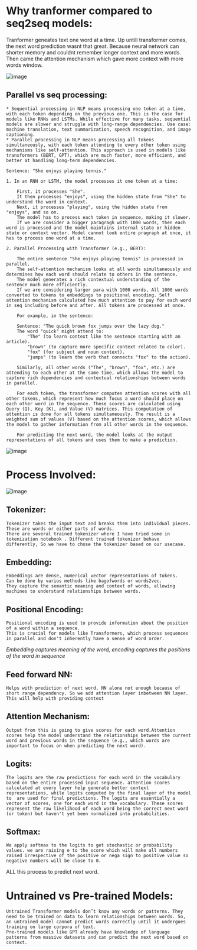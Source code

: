 # Why tranformer compared to seq2seq models:

Tranformer geneates text one word at a time. 
Up untill transformer comes, the next word prediction wasnt that great. 
Because neural network can shorter memory and couldnt remember longer context and more words. 
Then came the attention mechanism which gave more context with more words window.

![image](https://github.com/user-attachments/assets/83b06464-6ba3-41e2-979b-c4a6ff85d652)

## Parallel vs seq processing:

    * Sequential processing in NLP means processing one token at a time, with each token depending on the previous one. This is the case for models like RNNs and LSTMs. While effective for many tasks, sequential models are slower and struggle with long-range dependencies. Use case: machine translation, text summarization, speech recognition, and image captioning.
    * Parallel processing in NLP means processing all tokens simultaneously, with each token attending to every other token using mechanisms like self-attention. This approach is used in models like transformers (BERT, GPT), which are much faster, more efficient, and better at handling long-term dependencies.

    Sentence: "She enjoys playing tennis."
    
    1. In an RNN or LSTM, the model processes it one token at a time:
    
        First, it processes "She".
        It then processes "enjoys", using the hidden state from "She" to understand the word in context.
        Next, it processes "playing", using the hidden state from "enjoys", and so on.
        The model has to process each token in sequence, making it slower.
        If we are consider a bigger paragragh with 1000 words, then each word is processed and the model maintains internal state or hidden state or context vector. Model cannot look entire pragraph at once, it has to process one word at a time. 
        
    2. Parallel Processing with Transformer (e.g., BERT):
    
        The entire sentence "She enjoys playing tennis" is processed in parallel.
        The self-attention mechanism looks at all words simultaneously and determines how each word should relate to others in the sentence.
        The model generates a rich contextual understanding of the sentence much more efficiently.
        If we are considering larger para with 1000 words, All 1000 words converted to tokens to embeddings to positional enocding. Self attention mechanism calculated how much attention to pay for each word in seq including before and after. All tokens are processed at once. 

        For example, in the sentence:

        Sentence: "The quick brown fox jumps over the lazy dog."
        The word "quick" might attend to:
            "The" (to learn context like the sentence starting with an article).
            "brown" (to capture more specific context related to color).
            "fox" (for subject and noun context).
            "jumps" (to learn the verb that connects "fox" to the action).
            
        Similarly, all other words ("The", "brown", "fox", etc.) are attending to each other at the same time, which allows the model to capture rich dependencies and contextual relationships between words in parallel.

        For each token, the transformer computes attention scores with all other tokens, which represent how much focus a word should place on each other word in the sequence. These scores are calculated using Query (Q), Key (K), and Value (V) matrices. This computation of attention is done for all tokens simultaneously. The result is a weighted sum of values (V) based on the attention scores, which allows the model to gather information from all other words in the sequence.

        For predicting the next word, the model looks at the output representations of all tokens and uses them to make a prediction.
   
    
![image](https://github.com/user-attachments/assets/50a67cc1-bb53-4d8e-8242-ecdf910e9545)

# Process Involved:

![image](https://github.com/user-attachments/assets/97c69f80-f246-4a92-8c45-bf6483f7ee80)


## Tokenizer:

    Tokenizer takes the input text and breaks them into individual pieces. These are words or either parts of words. 
    There are several trained tokenizer where I have tried some in tokenization notebook . Different trained tokenizer behave differently, So we have to chose the tokenizer based on our usecase.

## Embedding:

    Embeddings are dense, numerical vector representations of tokens.
    Can be done by varios methods like bagofwords or words2vec. 
    They capture the semantic meaning and context of words, allowing machines to understand relationships between words. 
    
## Positional Encoding:

    Positional encoding is used to provide information about the position of a word within a sequence.
    This is crucial for models like Transformers, which process sequences in parallel and don't inherently have a sense of word order.

*Embedding captures meaning of the word, encoding captures the positions of the word in sequence*

## Feed forward NN:

    Helps with prediction of next word. NN alone not enough because of short range dependency. So we add attention layer inbetween NN layer. This will help with providing context

## Attention Mechanism: 

    Output from this is going to give scores for each word.Attention scores help the model understand the relationships between the current word and previous words in the sequence (e.g., which words are important to focus on when predicting the next word).

## Logits:

    The logits are the raw predictions for each word in the vocabulary based on the entire processed input sequence. attention scores calculated at every layer help generate better context representations, while logits computed by the final layer of the model to  are used for final predictions. The logits are essentially a vector of scores, one for each word in the vocabulary. These scores represent the raw likelihood of each word being the correct next word (or token) but haven't yet been normalized into probabilities.
    
## Softmax:

    We apply softmax to the logits to get stochastic or probability values. we are raising e to the score which will make all numbers raised irrespective of the positive or nega sign to positive value so negative numbers will be close to 0. 

ALL this process to predict next word. 


# Untrained vs Pre-trained Models:

    Untrained Transformer models don’t know any words or patterns. They need to be trained on data to learn relationships between words. So, an untrained model cannot predict words correctly until it undergoes training on large corpora of text.
    Pre-trained models like GPT already have knowledge of language patterns from massive datasets and can predict the next word based on context.



    
